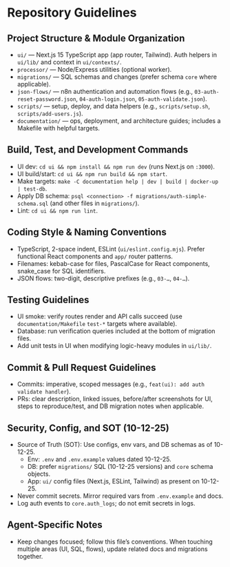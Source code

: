 # Repository Guidelines

## Project Structure & Module Organization
- `ui/` — Next.js 15 TypeScript app (app router, Tailwind). Auth helpers in `ui/lib/` and context in `ui/contexts/`.
- `processor/` — Node/Express utilities (optional worker).
- `migrations/` — SQL schemas and changes (prefer schema `core` where applicable).
- `json-flows/` — n8n authentication and automation flows (e.g., `03-auth-reset-password.json`, `04-auth-login.json`, `05-auth-validate.json`).
- `scripts/` — setup, deploy, and data helpers (e.g., `scripts/setup.sh`, `scripts/add-users.js`).
- `documentation/` — ops, deployment, and architecture guides; includes a Makefile with helpful targets.

## Build, Test, and Development Commands
- UI dev: `cd ui && npm install && npm run dev` (runs Next.js on `:3000`).
- UI build/start: `cd ui && npm run build && npm start`.
- Make targets: `make -C documentation help | dev | build | docker-up | test-db`.
- Apply DB schema: `psql <connection> -f migrations/auth-simple-schema.sql` (and other files in `migrations/`).
- Lint: `cd ui && npm run lint`.

## Coding Style & Naming Conventions
- TypeScript, 2-space indent, ESLint (`ui/eslint.config.mjs`). Prefer functional React components and `app/` router patterns.
- Filenames: kebab-case for files, PascalCase for React components, snake_case for SQL identifiers.
- JSON flows: two-digit, descriptive prefixes (e.g., `03-…`, `04-…`).

## Testing Guidelines
- UI smoke: verify routes render and API calls succeed (use `documentation/Makefile` `test-*` targets where available).
- Database: run verification queries included at the bottom of migration files.
- Add unit tests in UI when modifying logic-heavy modules in `ui/lib/`.

## Commit & Pull Request Guidelines
- Commits: imperative, scoped messages (e.g., `feat(ui): add auth validate handler`).
- PRs: clear description, linked issues, before/after screenshots for UI, steps to reproduce/test, and DB migration notes when applicable.

## Security, Config, and SOT (10-12-25)
- Source of Truth (SOT): Use configs, env vars, and DB schemas as of 10-12-25.
  - Env: `.env` and `.env.example` values dated 10-12-25.
  - DB: prefer `migrations/` SQL (10-12-25 versions) and `core` schema objects.
  - App: `ui/` config files (Next.js, ESLint, Tailwind) as present on 10-12-25.
- Never commit secrets. Mirror required vars from `.env.example` and docs.
- Log auth events to `core.auth_logs`; do not emit secrets in logs.

## Agent-Specific Notes
- Keep changes focused; follow this file’s conventions. When touching multiple areas (UI, SQL, flows), update related docs and migrations together.
